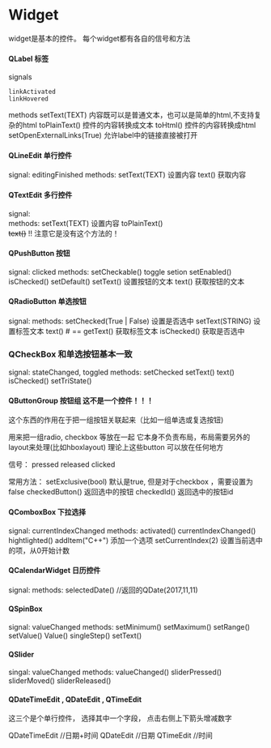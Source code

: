 # Widget

widget是基本的控件。
每个widget都有各自的信号和方法

#### QLabel  标签
signals

    linkActivated
    linkHovered   

methods
      setText(TEXT) 内容既可以是普通文本，也可以是简单的html,不支持复杂的html
      toPlainText()  控件的内容转换成文本
      toHtml() 控件的内容转换成html
      setOpenExternalLinks(True) 允许label中的链接直接被打开


#### QLineEdit 单行控件
  signal:  editingFinished
  methods:
    setText(TEXT)  设置内容
    text()  获取内容


#### QTextEdit 多行控件
  signal:  
  methods:
    setText(TEXT)  设置内容
    toPlainText()  
    <del>text()</del>   !! 注意它是没有这个方法的！


#### QPushButton 按钮
  signal:  clicked
  methods:
    setCheckable()
    toggle
    setion
    setEnabled()
    isChecked() 
    setDefault()
    setText()  设置按钮的文本
    text()  获取按钮的文本

#### QRadioButton 单选按钮
  signal:
  methods:
    setChecked(True | False)  设置是否选中
    setText(STRING)  设置标签文本
    text()  # == getText()   获取标签文本
    isChecked()  获取是否选中

### QCheckBox 和单选按钮基本一致
  signal: stateChanged, toggled
  methods:
    setChecked
    setText()
    text()
    isChecked()
    setTriState()

#### QButtonGroup 按钮组 这不是一个控件！！！ 
  这个东西的作用在于把一组按钮关联起来（比如一组单选或复选按钮)

  用来把一组radio, checkbox 等放在一起
  它本身不负责布局，布局需要另外的layout来处理(比如hboxlayout)
  理论上这些button 可以放在任何地方

  信号： 
    pressed
    released
    clicked

  常用方法： 
    setExclusive(bool) 默认是true, 但是对于checkbox ，需要设置为false
    checkedButton() 返回选中的按钮
    checkedId() 返回选中的按钮id
  

#### QComboxBox  下拉选择
  signal: currentIndexChanged
  methods:
      activated()
      currentIndexChanged()
      hightlighted()
      addItem("C++")  添加一个选项
      setCurrentIndex(2) 设置当前选中的项，从0开始计数

#### QCalendarWidget  日历控件
  signal:
  methods:
    selectedDate() //返回的QDate(2017,11,11)


#### QSpinBox
  signal: valueChanged
  methods:
      setMinimum()
      setMaximum()
      setRange()
      setValue()
      Value()
      singleStep()
      setText()

#### QSlider
  singal: valueChanged
  methods:
    valueChanged()
    sliderPressed()
    sliderMoved()
    sliderReleased()
      
#### QDateTimeEdit , QDateEdit , QTimeEdit 
  这三个是个单行控件， 选择其中一个字段， 点击右侧上下箭头增减数字

  QDateTimeEdit //日期+时间
  QDateEdit //日期
  QTimeEdit //时间
